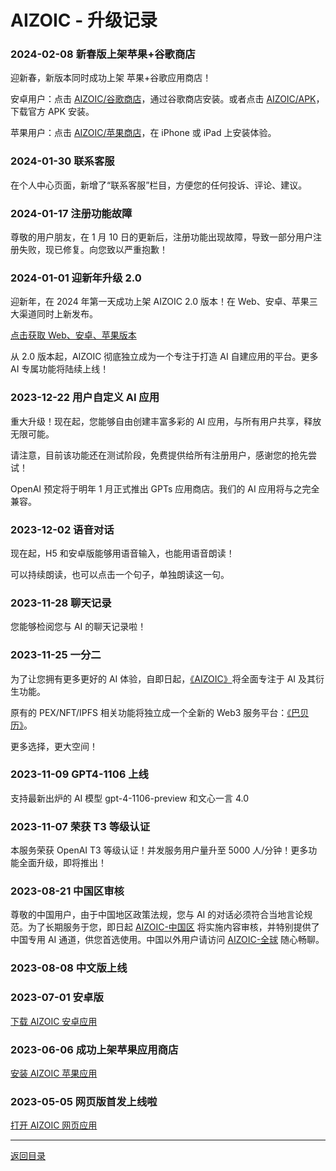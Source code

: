 # AIZOIC - 升级记录

### 2024-02-08 新春版上架苹果+谷歌商店

迎新春，新版本同时成功上架 苹果+谷歌应用商店！

安卓用户：点击 [AIZOIC/谷歌商店](https://gplay.aizoi.cc)，通过谷歌商店安装。或者点击 [AIZOIC/APK](https://store.aizoi.cc/aizoic.apk)，下载官方 APK 安装。

苹果用户：点击 [AIZOIC/苹果商店](https://ios.aizoi.cc)，在 iPhone 或 iPad 上安装体验。

### 2024-01-30 联系客服

在个人中心页面，新增了“联系客服”栏目，方便您的任何投诉、评论、建议。

### 2024-01-17 注册功能故障

尊敬的用户朋友，在 1 月 10 日的更新后，注册功能出现故障，导致一部分用户注册失败，现已修复。向您致以严重抱歉！

### 2024-01-01 迎新年升级 2.0

迎新年，在 2024 年第一天成功上架 AIZOIC 2.0 版本！在 Web、安卓、苹果三大渠道同时上新发布。

[点击获取 Web、安卓、苹果版本](https://u.aizoi.cc/#/pages/user-resource)

从 2.0 版本起，AIZOIC 彻底独立成为一个专注于打造 AI 自建应用的平台。更多 AI 专属功能将陆续上线！

### 2023-12-22 用户自定义 AI 应用

重大升级！现在起，您能够自由创建丰富多彩的 AI 应用，与所有用户共享，释放无限可能。

请注意，目前该功能还在测试阶段，免费提供给所有注册用户，感谢您的抢先尝试！

OpenAI 预定将于明年 1 月正式推出 GPTs 应用商店。我们的 AI 应用将与之完全兼容。

### 2023-12-02 语音对话

现在起，H5 和安卓版能够用语音输入，也能用语音朗读！

可以持续朗读，也可以点击一个句子，单独朗读这一句。

### 2023-11-28 聊天记录

您能够检阅您与 AI 的聊天记录啦！

### 2023-11-25 一分二

为了让您拥有更多更好的 AI 体验，自即日起，[《AIZOIC》](https://aizoi.cc)将全面专注于 AI 及其衍生功能。

原有的 PEX/NFT/IPFS 相关功能将独立成一个全新的 Web3 服务平台：[《巴贝历》](https://babely.cc)。

更多选择，更大空间！

### 2023-11-09 GPT4-1106 上线

支持最新出炉的 AI 模型 gpt-4-1106-preview 和文心一言 4.0

### 2023-11-07 荣获 T3 等级认证

本服务荣获 OpenAI T3 等级认证！并发服务用户量升至 5000 人/分钟！更多功能全面升级，即将推出！

### 2023-08-21 中国区审核

尊敬的中国用户，由于中国地区政策法规，您与 AI 的对话必须符合当地言论规范。为了长期服务于您，即日起 [AIZOIC-中国区](https://u.cn.aizoi.cc) 将实施内容审核，并特别提供了中国专用 AI 通道，供您首选使用。中国以外用户请访问 [AIZOIC-全球](https://u.earth.aizoi.cc) 随心畅聊。

### 2023-08-08 中文版上线

### 2023-07-01 安卓版

[下载 AIZOIC 安卓应用](https://u.aizoi.cc/#/pages/user-resource-detail?tagnow=android)

### 2023-06-06 成功上架苹果应用商店

[安装 AIZOIC 苹果应用](https://u.aizoi.cc/#/pages/user-resource-detail?tagnow=ios)

### 2023-05-05 网页版首发上线啦

[打开 AIZOIC 网页应用](https://u.aizoi.cc)

---

[返回目录](./README.md)
